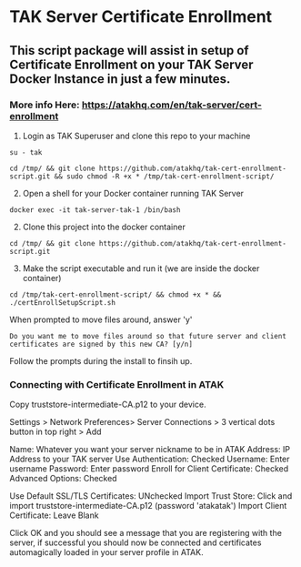 # TAK Server Certificate Enrollment
## This script package will assist in setup of Certificate Enrollment on your TAK Server Docker Instance in just a few minutes.
### More info Here: https://atakhq.com/en/tak-server/cert-enrollment

1. Login as TAK Superuser and clone this repo to your machine

`su - tak`

`cd /tmp/ && git clone https://github.com/atakhq/tak-cert-enrollment-script.git && sudo chmod -R +x * /tmp/tak-cert-enrollment-script/`


2. Open a shell for your Docker container running TAK Server

`docker exec -it tak-server-tak-1 /bin/bash`


2. Clone this project into the docker container

`cd /tmp/ && git clone https://github.com/atakhq/tak-cert-enrollment-script.git`


3. Make the script executable and run it (we are inside the docker container)

`cd /tmp/tak-cert-enrollment-script/ && chmod +x * && ./certEnrollSetupScript.sh`


When prompted to move files around, answer 'y'

`Do you want me to move files around so that future server and client certificates are signed by this new CA? [y/n]`

Follow the prompts during the install to finsih up.

### Connecting with Certificate Enrollment in ATAK


Copy truststore-intermediate-CA.p12 to your device.


Settings > Network Preferences> Server Connections > 3 vertical dots button in top right > Add 

Name: Whatever you want your server nickname to be in ATAK
Address: IP Address to your TAK server
Use Authentication: Checked
Username: Enter username
Password: Enter password
Enroll for Client Certificate: Checked
Advanced Options: Checked

Use Default SSL/TLS Certificates: UNchecked
Import Trust Store: Click and import truststore-intermediate-CA.p12 (password 'atakatak')
Import Client Certificate: Leave Blank



Click OK and you should see a message that you are registering with the server, if successful you should now be connected and certificates automagically loaded in your server profile in ATAK.


